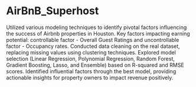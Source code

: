 # AirBnB_Superhost
Utilized various modeling techniques to identify pivotal factors influencing the success of Airbnb properties in Houston. Key factors impacting earning potential: controllable factor - Overall Guest Ratings and uncontrollable factor - Occupancy rates. Conducted data cleaning on the real dataset, replacing missing values using clustering techniques. Explored model selection (Linear Regression, Polynomial Regression, Random Forest, Gradient Boosting, Lasso, and Ensemble) based on R-squared and RMSE scores. Identified influential factors through the best model, providing actionable insights for property owners to impact revenue positively.
